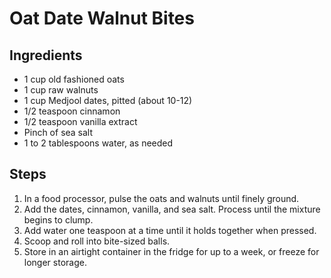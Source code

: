 # Oat Date Walnut Bites

## Ingredients
- 1 cup old fashioned oats
- 1 cup raw walnuts
- 1 cup Medjool dates, pitted (about 10-12)
- 1/2 teaspoon cinnamon  
- 1/2 teaspoon vanilla extract  
- Pinch of sea salt  
- 1 to 2 tablespoons water, as needed  

## Steps
1. In a food processor, pulse the oats and walnuts until finely ground.
2. Add the dates, cinnamon, vanilla, and sea salt. Process until the mixture begins to clump.
3. Add water one teaspoon at a time until it holds together when pressed.
4. Scoop and roll into bite-sized balls.
5. Store in an airtight container in the fridge for up to a week, or freeze for longer storage.